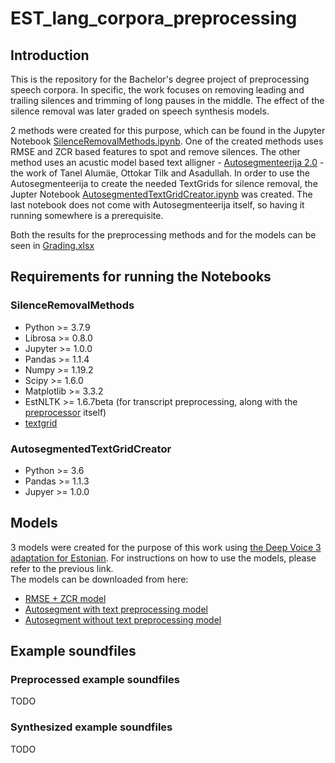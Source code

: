 # EST_lang_corpora_preprocessing
## Introduction
This is the repository for the Bachelor's degree project of preprocessing speech corpora. In specific, the work focuses on removing leading and trailing silences and trimming of long pauses in the middle. The effect of the silence removal was later graded on speech synthesis models.  
  
2 methods were created for this purpose, which can be found in the Jupyter Notebook [SilenceRemovalMethods.ipynb](SilenceRemovalMethods.ipynb). One of the created methods uses RMSE and ZCR based features to spot and remove silences. The other method uses an acustic model based text alligner - [Autosegmenteerija 2.0](https://bark.phon.ioc.ee/autosegment2/) - the work of Tanel Alumäe, Ottokar Tilk and Asadullah. In order to use the Autosegmenteerija to create the needed TextGrids for silence removal, the Jupter Notebook [AutosegmentedTextGridCreator.ipynb](AutosegmentedTextGridCreator.ipynb) was created. The last notebook does not come with Autosegmenteerija itself, so having it running somewhere is a prerequisite.  
  
Both the results for the preprocessing methods and for the models can be seen in [Grading.xlsx](Grading.xlsx)
## Requirements for running the Notebooks
### SilenceRemovalMethods
* Python >= 3.7.9
* Librosa >= 0.8.0
* Jupyter >= 1.0.0
* Pandas >= 1.1.4
* Numpy >= 1.19.2
* Scipy >= 1.6.0
* Matplotlib >= 3.3.2
* EstNLTK >= 1.6.7beta (for transcript preprocessing, along with the [preprocessor](https://github.com/TartuNLP/tts_preprocess_et) itself)
* [textgrid](https://github.com/kylebgorman/textgrid) 
### AutosegmentedTextGridCreator
* Python >= 3.6
* Pandas >= 1.1.3
* Jupyer >= 1.0.0
## Models
3 models were created for the purpose of this work using [the Deep Voice 3 adaptation for Estonian](https://github.com/TartuNLP/deepvoice3_pytorch). For instructions on how to use the models, please refer to the previous link.  
The models can be downloaded from here:
* [RMSE + ZCR model](https://drive.google.com/file/d/1w12Aof799pMBMuvNBFFIV02WkvJjVWxN/view?usp=sharing)
* [Autosegment with text preprocessing model](https://drive.google.com/file/d/1rEJRWDKqCtKIOosD5he4clmBjIfeeAuC/view?usp=sharing)
* [Autosegment without text preprocessing model](https://drive.google.com/file/d/13F77LM64kfe3gKazMerYBMOzTV_QnowX/view?usp=sharing)
## Example soundfiles
### Preprocessed example soundfiles
TODO
### Synthesized example soundfiles 
TODO
